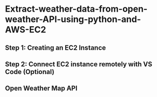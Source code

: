 # Extract-weather-data-from-open-weather-API-using-python-and-AWS-EC2

## Step 1: Creating an EC2 Instance


## Step 2: Connect EC2 instance remotely with VS Code (Optional)


## Open Weather Map API
